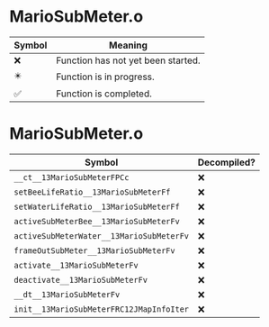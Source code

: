 # MarioSubMeter.o
| Symbol | Meaning 
| ------------- | ------------- 
| :x: | Function has not yet been started. 
| :eight_pointed_black_star: | Function is in progress. 
| :white_check_mark: | Function is completed. 


# MarioSubMeter.o
| Symbol | Decompiled? |
| ------------- | ------------- |
| `__ct__13MarioSubMeterFPCc` | :x: |
| `setBeeLifeRatio__13MarioSubMeterFf` | :x: |
| `setWaterLifeRatio__13MarioSubMeterFf` | :x: |
| `activeSubMeterBee__13MarioSubMeterFv` | :x: |
| `activeSubMeterWater__13MarioSubMeterFv` | :x: |
| `frameOutSubMeter__13MarioSubMeterFv` | :x: |
| `activate__13MarioSubMeterFv` | :x: |
| `deactivate__13MarioSubMeterFv` | :x: |
| `__dt__13MarioSubMeterFv` | :x: |
| `init__13MarioSubMeterFRC12JMapInfoIter` | :x: |
